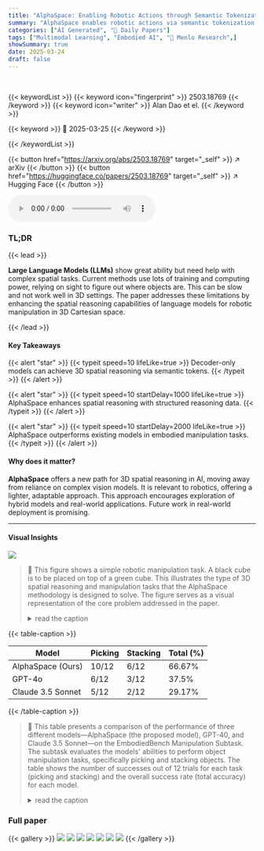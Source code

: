 ```yaml
---
title: "AlphaSpace: Enabling Robotic Actions through Semantic Tokenization and Symbolic Reasoning"
summary: "AlphaSpace enables robotic actions via semantic tokenization and symbolic reasoning, enhancing spatial intelligence in LLMs."
categories: ["AI Generated", "🤗 Daily Papers"]
tags: ["Multimodal Learning", "Embodied AI", "🏢 Menlo Research",]
showSummary: true
date: 2025-03-24
draft: false
---
```


<br>

{{< keywordList >}}
{{< keyword icon="fingerprint" >}} 2503.18769 {{< /keyword >}}
{{< keyword icon="writer" >}} Alan Dao et el. {{< /keyword >}}
 
{{< keyword >}} 🤗 2025-03-25 {{< /keyword >}}
 
{{< /keywordList >}}

{{< button href="https://arxiv.org/abs/2503.18769" target="_self" >}}
↗ arXiv
{{< /button >}}
{{< button href="https://huggingface.co/papers/2503.18769" target="_self" >}}
↗ Hugging Face
{{< /button >}}



<audio controls>
    <source src="https://ai-paper-reviewer.com/2503.18769/podcast.wav" type="audio/wav">
    Your browser does not support the audio element.
</audio>


### TL;DR


{{< lead >}}

**Large Language Models (LLMs)** show great ability but need help with complex spatial tasks. Current methods use lots of training and computing power, relying on sight to figure out where objects are. This can be slow and not work well in 3D settings. The paper addresses these limitations by enhancing the spatial reasoning capabilities of language models for robotic manipulation in 3D Cartesian space.

{{< /lead >}}


#### Key Takeaways

{{< alert "star" >}}
{{< typeit speed=10 lifeLike=true >}} Decoder-only models can achieve 3D spatial reasoning via semantic tokens. {{< /typeit >}}
{{< /alert >}}

{{< alert "star" >}}
{{< typeit speed=10 startDelay=1000 lifeLike=true >}} AlphaSpace enhances spatial reasoning with structured reasoning data. {{< /typeit >}}
{{< /alert >}}

{{< alert "star" >}}
{{< typeit speed=10 startDelay=2000 lifeLike=true >}} AlphaSpace outperforms existing models in embodied manipulation tasks. {{< /typeit >}}
{{< /alert >}}

#### Why does it matter?
**AlphaSpace** offers a new path for 3D spatial reasoning in AI, moving away from reliance on complex vision models. It is relevant to robotics, offering a lighter, adaptable approach. This approach encourages exploration of hybrid models and real-world applications. Future work in real-world deployment is promising.

------
#### Visual Insights



![](https://arxiv.org/html/2503.18769/extracted/6303899/figures/alphaspace.png)

> 🔼 This figure shows a simple robotic manipulation task.  A black cube is to be placed on top of a green cube.  This illustrates the type of 3D spatial reasoning and manipulation tasks that the AlphaSpace methodology is designed to solve.  The figure serves as a visual representation of the core problem addressed in the paper.
> <details>
> <summary>read the caption</summary>
> Figure 1: Put black cube onto green cube
> </details>





{{< table-caption >}}
<table class="ltx_tabular ltx_centering ltx_guessed_headers ltx_align_middle" id="S4.T1.1">
<thead class="ltx_thead">
<tr class="ltx_tr" id="S4.T1.1.1.1">
<th class="ltx_td ltx_align_center ltx_th ltx_th_column ltx_border_l ltx_border_r ltx_border_t" id="S4.T1.1.1.1.1">Model</th>
<th class="ltx_td ltx_align_center ltx_th ltx_th_column ltx_border_r ltx_border_t" id="S4.T1.1.1.1.2">Picking</th>
<th class="ltx_td ltx_align_center ltx_th ltx_th_column ltx_border_r ltx_border_t" id="S4.T1.1.1.1.3">Stacking</th>
<th class="ltx_td ltx_align_center ltx_th ltx_th_column ltx_border_r ltx_border_t" id="S4.T1.1.1.1.4">Total (%)</th>
</tr>
</thead>
<tbody class="ltx_tbody">
<tr class="ltx_tr" id="S4.T1.1.2.1">
<td class="ltx_td ltx_align_center ltx_border_l ltx_border_r ltx_border_t" id="S4.T1.1.2.1.1">AlphaSpace (Ours)</td>
<td class="ltx_td ltx_align_center ltx_border_r ltx_border_t" id="S4.T1.1.2.1.2"><span class="ltx_text ltx_font_bold" id="S4.T1.1.2.1.2.1">10/12</span></td>
<td class="ltx_td ltx_align_center ltx_border_r ltx_border_t" id="S4.T1.1.2.1.3"><span class="ltx_text ltx_font_bold" id="S4.T1.1.2.1.3.1">6/12</span></td>
<td class="ltx_td ltx_align_center ltx_border_r ltx_border_t" id="S4.T1.1.2.1.4"><span class="ltx_text ltx_font_bold" id="S4.T1.1.2.1.4.1">66.67%</span></td>
</tr>
<tr class="ltx_tr" id="S4.T1.1.3.2">
<td class="ltx_td ltx_align_center ltx_border_l ltx_border_r" id="S4.T1.1.3.2.1">GPT-4o</td>
<td class="ltx_td ltx_align_center ltx_border_r" id="S4.T1.1.3.2.2">6/12</td>
<td class="ltx_td ltx_align_center ltx_border_r" id="S4.T1.1.3.2.3">3/12</td>
<td class="ltx_td ltx_align_center ltx_border_r" id="S4.T1.1.3.2.4">37.5%</td>
</tr>
<tr class="ltx_tr" id="S4.T1.1.4.3">
<td class="ltx_td ltx_align_center ltx_border_b ltx_border_l ltx_border_r" id="S4.T1.1.4.3.1">Claude 3.5 Sonnet</td>
<td class="ltx_td ltx_align_center ltx_border_b ltx_border_r" id="S4.T1.1.4.3.2">5/12</td>
<td class="ltx_td ltx_align_center ltx_border_b ltx_border_r" id="S4.T1.1.4.3.3">2/12</td>
<td class="ltx_td ltx_align_center ltx_border_b ltx_border_r" id="S4.T1.1.4.3.4">29.17%</td>
</tr>
</tbody>
</table>{{< /table-caption >}}

> 🔼 This table presents a comparison of the performance of three different models—AlphaSpace (the proposed model), GPT-40, and Claude 3.5 Sonnet—on the EmbodiedBench Manipulation Subtask.  The subtask evaluates the models' abilities to perform object manipulation tasks, specifically picking and stacking objects. The table shows the number of successes out of 12 trials for each task (picking and stacking) and the overall success rate (total accuracy) for each model.
> <details>
> <summary>read the caption</summary>
> Table 1: Evaluation Results on EmbodiedBench Manipulation Subtask
> </details>





### Full paper

{{< gallery >}}
<img src="https://ai-paper-reviewer.com/2503.18769/1.png" class="grid-w50 md:grid-w33 xl:grid-w25" />
<img src="https://ai-paper-reviewer.com/2503.18769/2.png" class="grid-w50 md:grid-w33 xl:grid-w25" />
<img src="https://ai-paper-reviewer.com/2503.18769/3.png" class="grid-w50 md:grid-w33 xl:grid-w25" />
<img src="https://ai-paper-reviewer.com/2503.18769/4.png" class="grid-w50 md:grid-w33 xl:grid-w25" />
<img src="https://ai-paper-reviewer.com/2503.18769/5.png" class="grid-w50 md:grid-w33 xl:grid-w25" />
<img src="https://ai-paper-reviewer.com/2503.18769/6.png" class="grid-w50 md:grid-w33 xl:grid-w25" />
<img src="https://ai-paper-reviewer.com/2503.18769/7.png" class="grid-w50 md:grid-w33 xl:grid-w25" />
{{< /gallery >}}